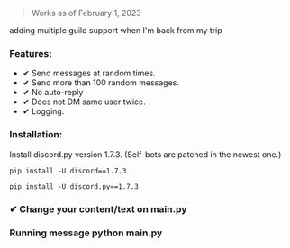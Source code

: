 > Works as of February 1, 2023

adding multiple guild support when I'm back from my trip

### Features:

- ✔ Send messages at random times.
- ✔ Send more than 100 random messages.
- ✔ No auto-reply
- ✔ Does not DM same user twice.
- ✔ Logging.

### Installation:

Install discord.py version 1.7.3. (Self-bots are patched in the newest one.)

`pip install -U discord==1.7.3`

`pip install -U discord.py==1.7.3`

### ✔ Change your content/text on main.py

### Running message python main.py
